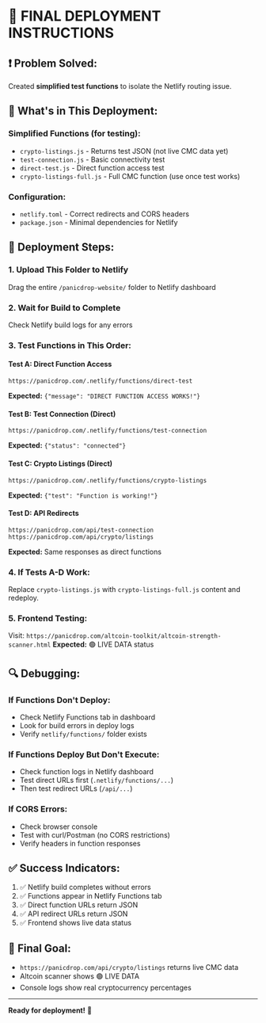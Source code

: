 # 🚀 FINAL DEPLOYMENT INSTRUCTIONS

## ❗️ **Problem Solved:**
Created **simplified test functions** to isolate the Netlify routing issue.

## 📁 **What's in This Deployment:**

### **Simplified Functions (for testing):**
- `crypto-listings.js` - Returns test JSON (not live CMC data yet)
- `test-connection.js` - Basic connectivity test
- `direct-test.js` - Direct function access test
- `crypto-listings-full.js` - Full CMC function (use once test works)

### **Configuration:**
- `netlify.toml` - Correct redirects and CORS headers
- `package.json` - Minimal dependencies for Netlify

## 🎯 **Deployment Steps:**

### **1. Upload This Folder to Netlify**
Drag the entire `/panicdrop-website/` folder to Netlify dashboard

### **2. Wait for Build to Complete**
Check Netlify build logs for any errors

### **3. Test Functions in This Order:**

#### **Test A: Direct Function Access**
```
https://panicdrop.com/.netlify/functions/direct-test
```
**Expected:** `{"message": "DIRECT FUNCTION ACCESS WORKS!"}`

#### **Test B: Test Connection (Direct)**
```
https://panicdrop.com/.netlify/functions/test-connection
```
**Expected:** `{"status": "connected"}`

#### **Test C: Crypto Listings (Direct)**
```
https://panicdrop.com/.netlify/functions/crypto-listings
```
**Expected:** `{"test": "Function is working!"}`

#### **Test D: API Redirects**
```
https://panicdrop.com/api/test-connection
https://panicdrop.com/api/crypto/listings
```
**Expected:** Same responses as direct functions

### **4. If Tests A-D Work:**
Replace `crypto-listings.js` with `crypto-listings-full.js` content and redeploy.

### **5. Frontend Testing:**
Visit: `https://panicdrop.com/altcoin-toolkit/altcoin-strength-scanner.html`
**Expected:** 🟢 LIVE DATA status

## 🔍 **Debugging:**

### **If Functions Don't Deploy:**
- Check Netlify Functions tab in dashboard
- Look for build errors in deploy logs
- Verify `netlify/functions/` folder exists

### **If Functions Deploy But Don't Execute:**
- Check function logs in Netlify dashboard
- Test direct URLs first (`.netlify/functions/...`)
- Then test redirect URLs (`/api/...`)

### **If CORS Errors:**
- Check browser console
- Test with curl/Postman (no CORS restrictions)
- Verify headers in function responses

## ✅ **Success Indicators:**

1. ✅ Netlify build completes without errors
2. ✅ Functions appear in Netlify Functions tab
3. ✅ Direct function URLs return JSON
4. ✅ API redirect URLs return JSON
5. ✅ Frontend shows live data status

## 🎯 **Final Goal:**
- `https://panicdrop.com/api/crypto/listings` returns live CMC data
- Altcoin scanner shows 🟢 LIVE DATA
- Console logs show real cryptocurrency percentages

---

**Ready for deployment!** 🚀